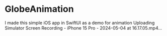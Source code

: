 # GlobeAnimation
I made this simple iOS app in SwiftUI as a demo for animation
Uploading Simulator Screen Recording - iPhone 15 Pro - 2024-05-04 at 16.17.05.mp4…

